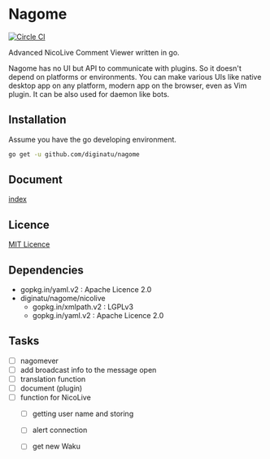 Nagome
======

[![Circle CI](https://circleci.com/gh/diginatu/nagome.svg?style=svg)](https://circleci.com/gh/diginatu/nagome)

Advanced NicoLive Comment Viewer written in go.

Nagome has no UI but API to communicate with plugins.
So it doesn't depend on platforms or environments.
You can make various UIs like native desktop app on any platform, modern app on the browser, even as Vim plugin.
It can be also used for daemon like bots.

Installation
------------

Assume you have the go developing environment.

~~~ sh
go get -u github.com/diginatu/nagome
~~~

Document
--------

[index](docs/README.md)

Licence
-------

[MIT Licence](LICENSE)

Dependencies
------------

+   gopkg.in/yaml.v2 : Apache Licence 2.0
+   diginatu/nagome/nicolive
    -   gopkg.in/xmlpath.v2 : LGPLv3
    -   gopkg.in/yaml.v2 : Apache Licence 2.0

Tasks
-----

+   [ ] nagomever
+   [ ] add broadcast info to the message open
+   [ ] translation function
+   [ ] document (plugin)
+   [ ] function for NicoLive
    -   [ ] getting user name and storing
    -   [ ] alert connection
    -   [ ] get new Waku

